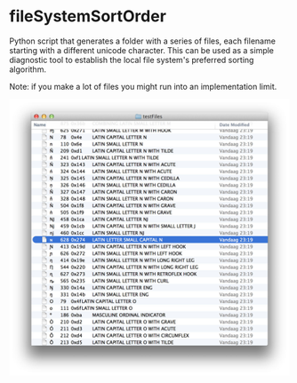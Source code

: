 fileSystemSortOrder
===================

Python script that generates a folder with a series of files, each filename starting with a different unicode character. This can be used as a simple diagnostic tool to establish the local file system's preferred sorting algorithm.

Note: if you make a lot of files you might run into an implementation limit. 

![Make your file system reveal its sorting order](sortOrder.jpg)
